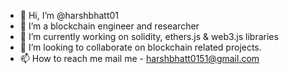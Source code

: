 - 👋 Hi, I’m @harshbhatt01
- 👀 I’m a blockchain engineer and researcher
- 🌱 I’m currently working on solidity, ethers.js & web3.js libraries
- 💞️ I’m looking to collaborate on blockchain related projects.
- 📫 How to reach me mail me - harshbhatt0151@gmail.com

<!---
harshbhatt01/harshbhatt01 is a ✨ special ✨ repository because its `README.md` (this file) appears on your GitHub profile.
You can click the Preview link to take a look at your changes.
--->
